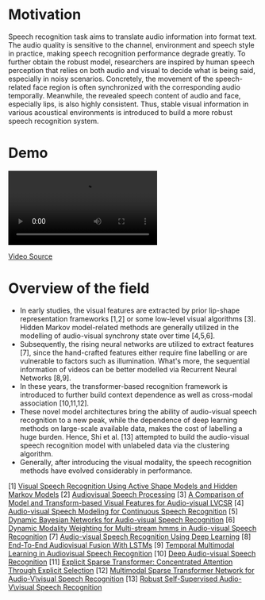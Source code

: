 # Motivation 
Speech recognition task aims to translate audio information into format text. The audio quality is sensitive to the channel, environment and speech style in practice, making speech recognition performance degrade greatly. To further obtain the robust model, researchers are inspired by human speech perception that relies on both audio and visual to decide what is being said, especially in noisy scenarios. Concretely, the movement of the speech-related face region is often synchronized with the corresponding audio temporally. Meanwhile, the revealed speech content of audio and face, especially lips, is also highly consistent. Thus, stable visual information in various acoustical environments is introduced to build a more robust speech recognition system.

# Demo
![speech.mp4](content/videos/speech.mp4)

[Video Source](https://www.youtube.com/watch?v=nGZN1UzKUVs)

# Overview of the field
- In early studies, the visual features are extracted by prior lip-shape representation frameworks [1,2] or some low-level visual algorithms [3]. Hidden Markov model-related methods are generally utilized in the modelling of audio-visual synchrony state over time [4,5,6]. 
- Subsequently, the rising neural networks are utilized to extract features [7], since the hand-crafted features either require fine labelling or are vulnerable to factors such as illumination. What's more, the sequential information of videos can be better modelled via Recurrent Neural Networks [8,9]. 
- In these years, the transformer-based recognition framework is introduced to further build context dependence as well as cross-modal association [10,11,12]. 
- These novel model architectures bring the ability of audio-visual speech recognition to a new peak, while the dependence of deep learning methods on large-scale available data, makes the cost of labelling a huge burden. Hence, Shi et al. [13] attempted to build the audio-visual speech recognition model with unlabeled data via the clustering algorithm. 
- Generally, after introducing the visual modality, the speech recognition methods have evolved considerably in performance.


[1] [Visual Speech Recognition Using Active Shape Models and Hidden Markov Models](https://ieeexplore.ieee.org/document/543246)
[2] [Audiovisual Speech Processing](https://www.cambridge.org/core/books/audiovisual-speech-processing/EFC6432E42C4CD096F899D3F93AEE628)
[3] [A Comparison of Model and Transform-based Visual Features for Audio-visual LVCSR](https://ieeexplore.ieee.org/document/1237849)
[4] [Audio-visual Speech Modeling for Continuous Speech Recognition](https://ieeexplore.ieee.org/document/865479/)
[5] [Dynamic Bayesian Networks for Audio-visual Speech Recognition](https://citeseerx.ist.psu.edu/viewdoc/download?doi=10.1.1.94.7441&rep=rep1&type=pdf)
[6] [Dynamic Modality Weighting for Multi-stream hmms in Audio-visual Speech Recognition](https://dl.acm.org/doi/10.1145/1452392.1452442)
[7] [Audio-visual Speech Recognition Using Deep Learning](https://link.springer.com/article/10.1007/s10489-014-0629-7)
[8] [End-To-End Audiovisual Fusion With LSTMs](https://arxiv.org/abs/1709.04343)
[9] [Temporal Multimodal Learning in Audiovisual Speech Recognition](https://openaccess.thecvf.com/content_cvpr_2016/papers/Hu_Temporal_Multimodal_Learning_CVPR_2016_paper.pdf)
[10] [Deep Audio-visual Speech Recognition](https://ieeexplore.ieee.org/abstract/document/8585066)
[11] [Explicit Sparse Transformer: Concentrated Attention Through Explicit Selection](https://arxiv.org/abs/1912.11637)
[12] [Multimodal Sparse Transformer Network for Audio-V\visual Speech Recognition](https://ieeexplore.ieee.org/abstract/document/9755926)
[13] [Robust Self-Supervised Audio-V\visual Speech Recognition](https://arxiv.org/abs/2201.01763)